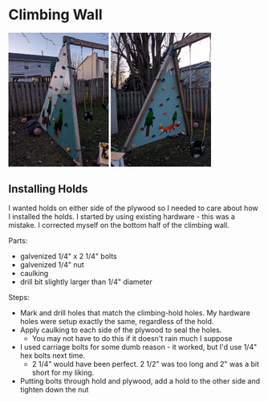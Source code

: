 # Climbing Wall

<img src="./pictures/putting_up_1.jpg" alt="Putting the wall up - Bear side" style="width:200px;"/>
<img src="./pictures/putting_up_2.jpg" alt="Putting the wall up - Fox side" style="width:200px;"/>

## Installing Holds

I wanted holds on either side of the plywood so I needed to care about how I installed the holds. I started by using existing hardware - this was a mistake. I corrected myself on the bottom half of the climbing wall.

Parts:
* galvenized 1/4" x 2 1/4" bolts
* galvenized 1/4" nut
* caulking
* drill bit slightly larger than 1/4" diameter

Steps:
* Mark and drill holes that match the climbing-hold holes.  My hardware holes were setup exactly the same, regardless of the hold.
* Apply caulking to each side of the plywood to seal the holes.  
    * You may not have to do this if it doesn't rain much I suppose
* I used carriage bolts for some dumb reason - it worked, but I'd use 1/4" hex bolts next time.  
    * 2 1/4" would have been perfect. 2 1/2" was too long and 2" was a bit short for my liking.
* Putting bolts through hold and plywood, add a hold to the other side and tighten down the nut